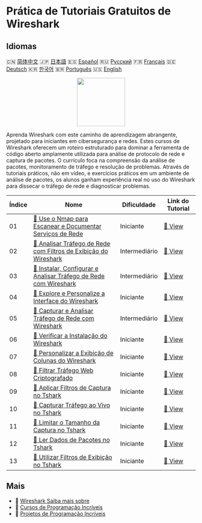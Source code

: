 # Prática de Tutoriais Gratuitos de Wireshark

## Idiomas

🇨🇳 [简体中文](README_zh.md) 🇯🇵 [日本語](README_ja.md) 🇪🇸 [Español](README_es.md) 🇷🇺 [Русский](README_ru.md) 🇫🇷 [Français](README_fr.md) 🇩🇪 [Deutsch](README_de.md) 🇰🇷 [한국어](README_ko.md) 🇧🇷 [Português](README_pt.md) 🇺🇸 [English](README.md) 

<div align="center">
<img width="128px" src="https://file.labex.io/path/OuFutztV2dPZ.png">
</div>

Aprenda Wireshark com este caminho de aprendizagem abrangente, projetado para iniciantes em cibersegurança e redes. Estes cursos de Wireshark oferecem um roteiro estruturado para dominar a ferramenta de código aberto amplamente utilizada para análise de protocolo de rede e captura de pacotes. O currículo foca na compreensão da análise de pacotes, monitoramento de tráfego e resolução de problemas. Através de tutoriais práticos, não em vídeo, e exercícios práticos em um ambiente de análise de pacotes, os alunos ganham experiência real no uso do Wireshark para dissecar o tráfego de rede e diagnosticar problemas.

|   Índice | Nome                                                                                                                                                                            | Dificuldade   | Link do Tutorial                                                                                                       |
|----------|---------------------------------------------------------------------------------------------------------------------------------------------------------------------------------|---------------|------------------------------------------------------------------------------------------------------------------------|
|       01 | [📖 Use o Nmap para Escanear e Documentar Serviços de Rede](https://labex.io/pt/tutorials/nmap-use-nmap-to-scan-and-document-network-services-415932)                           | Iniciante     | [🔗 View](https://labex.io/pt/tutorials/nmap-use-nmap-to-scan-and-document-network-services-415932)                    |
|       02 | [📖 Analisar Tráfego de Rede com Filtros de Exibição do Wireshark](https://labex.io/pt/tutorials/wireshark-analyze-network-traffic-with-wireshark-display-filters-415944)       | Intermediário | [🔗 View](https://labex.io/pt/tutorials/wireshark-analyze-network-traffic-with-wireshark-display-filters-415944)       |
|       03 | [📖 Instalar, Configurar e Analisar Tráfego de Rede com Wireshark](https://labex.io/pt/tutorials/wireshark-install-configure-and-analyze-network-traffic-with-wireshark-415947) | Intermediário | [🔗 View](https://labex.io/pt/tutorials/wireshark-install-configure-and-analyze-network-traffic-with-wireshark-415947) |
|       04 | [📖 Explore e Personalize a Interface do Wireshark](https://labex.io/pt/tutorials/wireshark-explore-and-customize-wireshark-interface-415949)                                   | Iniciante     | [🔗 View](https://labex.io/pt/tutorials/wireshark-explore-and-customize-wireshark-interface-415949)                    |
|       05 | [📖 Capturar e Analisar Tráfego de Rede com Wireshark](https://labex.io/pt/tutorials/wireshark-capture-and-analyze-network-traffic-with-wireshark-415956)                       | Intermediário | [🔗 View](https://labex.io/pt/tutorials/wireshark-capture-and-analyze-network-traffic-with-wireshark-415956)           |
|       06 | [📖 Verificar a Instalação do Wireshark](https://labex.io/pt/tutorials/wireshark-verify-wireshark-installation-548783)                                                          | Iniciante     | [🔗 View](https://labex.io/pt/tutorials/wireshark-verify-wireshark-installation-548783)                                |
|       07 | [📖 Personalizar a Exibição de Colunas do Wireshark](https://labex.io/pt/tutorials/wireshark-customize-wireshark-column-display-548785)                                         | Iniciante     | [🔗 View](https://labex.io/pt/tutorials/wireshark-customize-wireshark-column-display-548785)                           |
|       08 | [📖 Filtrar Tráfego Web Criptografado](https://labex.io/pt/tutorials/wireshark-filter-encrypted-web-traffic-548806)                                                             | Iniciante     | [🔗 View](https://labex.io/pt/tutorials/wireshark-filter-encrypted-web-traffic-548806)                                 |
|       09 | [📖 Aplicar Filtros de Captura no Tshark](https://labex.io/pt/tutorials/wireshark-apply-capture-filters-in-tshark-548914)                                                       | Iniciante     | [🔗 View](https://labex.io/pt/tutorials/wireshark-apply-capture-filters-in-tshark-548914)                              |
|       10 | [📖 Capturar Tráfego ao Vivo no Tshark](https://labex.io/pt/tutorials/wireshark-capture-live-traffic-in-tshark-548916)                                                          | Iniciante     | [🔗 View](https://labex.io/pt/tutorials/wireshark-capture-live-traffic-in-tshark-548916)                               |
|       11 | [📖 Limitar o Tamanho da Captura no Tshark](https://labex.io/pt/tutorials/wireshark-limit-capture-size-in-tshark-548932)                                                        | Iniciante     | [🔗 View](https://labex.io/pt/tutorials/wireshark-limit-capture-size-in-tshark-548932)                                 |
|       12 | [📖 Ler Dados de Pacotes no Tshark](https://labex.io/pt/tutorials/wireshark-read-packet-data-in-tshark-548937)                                                                  | Iniciante     | [🔗 View](https://labex.io/pt/tutorials/wireshark-read-packet-data-in-tshark-548937)                                   |
|       13 | [📖 Utilizar Filtros de Exibição no Tshark](https://labex.io/pt/tutorials/wireshark-use-display-filters-in-tshark-548939)                                                       | Iniciante     | [🔗 View](https://labex.io/pt/tutorials/wireshark-use-display-filters-in-tshark-548939)                                |

## Mais

- 🔗 [Wireshark Saiba mais sobre](https://labex.io/pt/skilltrees/wireshark)
- 🔗 [Cursos de Programação Incríveis](https://github.com/labex-labs/awesome-programming-courses)
- 🔗 [Projetos de Programação Incríveis](https://github.com/labex-labs/awesome-programming-projects)

